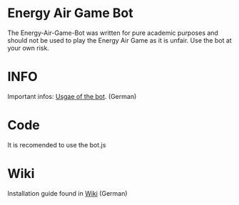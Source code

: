 # Energy Air Game Bot
The Energy-Air-Game-Bot was written for pure academic purposes and should not be used to play the Energy Air Game as it is unfair. Use the bot at your own risk.

# INFO
Important infos: [Usgae of the bot](https://github.com/Svenwas3f/energy-Air-game-Bot-2019/blob/master/INFO.md). (German)

# Code
It is recomended to use the bot.js

# Wiki
Installation guide found in [Wiki](https://github.com/Svenwas3f/energy-Air-game-Bot-2019/wiki) (German)
